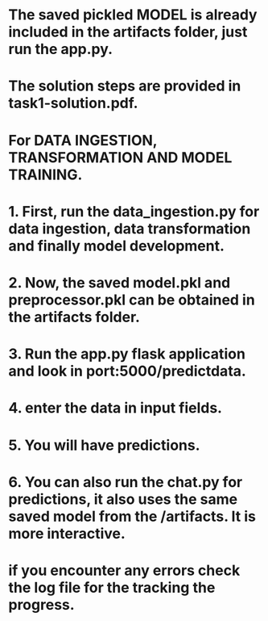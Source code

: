
# The saved pickled MODEL is already included in the artifacts folder, just run the app.py.
# The solution steps are provided in task1-solution.pdf.







# For DATA INGESTION, TRANSFORMATION AND MODEL TRAINING.

# 1. First, run the data_ingestion.py for data ingestion, data transformation and finally model development.

# 2. Now, the saved model.pkl and preprocessor.pkl can be obtained in the artifacts folder.

# 3. Run the app.py flask application and look in port:5000/predictdata.

# 4. enter the data in input fields.

# 5. You will have predictions.

# 6. You can also run the chat.py for predictions, it also uses the same saved model from the /artifacts. It is more interactive.

# if you encounter any errors check the log file for the tracking the progress.


